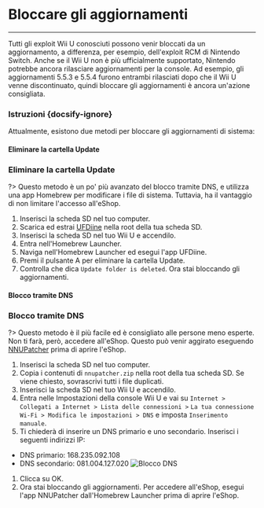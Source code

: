 # Bloccare gli aggiornamenti
---
Tutti gli exploit Wii U conosciuti possono venir bloccati da un aggiornamento, a differenza, per esempio, dell'exploit RCM di Nintendo Switch. Anche se il Wii U non è più ufficialmente supportato, Nintendo potrebbe ancora rilasciare aggiornamenti per la console. Ad esempio, gli aggiornamenti 5.5.3 e 5.5.4 furono entrambi rilasciati dopo che il Wii U venne discontinuato, quindi bloccare gli aggiornamenti è ancora un'azione consigliata.

### Istruzioni {docsify-ignore}

Attualmente, esistono due metodi per bloccare gli aggiornamenti di sistema:
<!-- tabs:start -->

#### **Eliminare la cartella Update**

### Eliminare la cartella Update

?> Questo metodo è un po' più avanzato del blocco tramite DNS, e utilizza una app Homebrew per modificare i file di sistema. Tuttavia, ha il vantaggio di non limitare l'accesso all'eShop.
1. Inserisci la scheda SD nel tuo computer.
1. Scarica ed estrai [UFDiine](https://github.com/GaryOderNichts/UFDiine/releases) nella root della tua scheda SD.
1. Inserisci la scheda SD nel tuo Wii U e accendilo.
1. Entra nell'Homebrew Launcher.
1. Naviga nell'Homebrew Launcher ed esegui l'app UFDiine.
1. Premi il pulsante A per eliminare la cartella Update.
1. Controlla che dica `Update folder is deleted`. Ora stai bloccando gli aggiornamenti.

#### **Blocco tramite DNS**

### Blocco tramite DNS

?> Questo metodo è il più facile ed è consigliato alle persone meno esperte. Non ti farà, però, accedere all'eShop. Questo può venir aggirato eseguendo [NNUPatcher](https://www.wiiubru.com/appstore/zips/nnupatcher.zip) prima di aprire l'eShop.
1. Inserisci la scheda SD nel tuo computer.
1. Copia i contenuti di `nnupatcher.zip` nella root della tua scheda SD. Se viene chiesto, sovrascrivi tutti i file duplicati.
1. Inserisci la scheda SD nel tuo Wii U e accendilo.
1. Entra nelle Impostazioni della console Wii U e vai su `Internet > Collegati a Internet > Lista delle connessioni >` `La tua connessione Wi-Fi > Modifica le impostazioni > DNS` e imposta `Inserimento manuale`.
1. Ti chiederà di inserire un DNS primario e uno secondario. Inserisci i seguenti indirizzi IP:
 - DNS primario: 168.235.092.108
 - DNS secondario: 081.004.127.020 <img src="docs/assets/img/DNS.png" alt="Blocco DNS" />
1. Clicca su OK.
1. Ora stai bloccando gli aggiornamenti. Per accedere all'eShop, esegui l'app NNUPatcher dall'Homebrew Launcher prima di aprire l'eShop.

<!-- tabs:end -->
